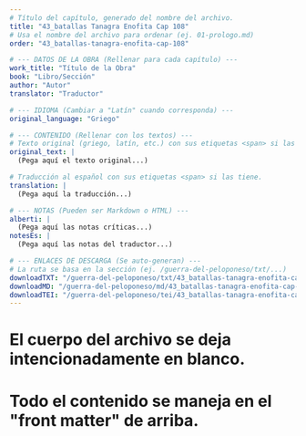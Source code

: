 ```yaml
---
# Título del capítulo, generado del nombre del archivo.
title: "43_batallas Tanagra Enofita Cap 108"
# Usa el nombre del archivo para ordenar (ej. 01-prologo.md)
order: "43_batallas-tanagra-enofita-cap-108"

# --- DATOS DE LA OBRA (Rellenar para cada capítulo) ---
work_title: "Título de la Obra"
book: "Libro/Sección"
author: "Autor"
translator: "Traductor"

# --- IDIOMA (Cambiar a "Latín" cuando corresponda) ---
original_language: "Griego"

# --- CONTENIDO (Rellenar con los textos) ---
# Texto original (griego, latín, etc.) con sus etiquetas <span> si las tiene.
original_text: |
  (Pega aquí el texto original...)

# Traducción al español con sus etiquetas <span> si las tiene.
translation: |
  (Pega aquí la traducción...)

# --- NOTAS (Pueden ser Markdown o HTML) ---
alberti: |
  (Pega aquí las notas críticas...)
notesEs: |
  (Pega aquí las notas del traductor...)

# --- ENLACES DE DESCARGA (Se auto-generan) ---
# La ruta se basa en la sección (ej. /guerra-del-peloponeso/txt/...)
downloadTXT: "/guerra-del-peloponeso/txt/43_batallas-tanagra-enofita-cap-108.txt"
downloadMD: "/guerra-del-peloponeso/md/43_batallas-tanagra-enofita-cap-108.md"
downloadTEI: "/guerra-del-peloponeso/tei/43_batallas-tanagra-enofita-cap-108.xml"
---
```

# El cuerpo del archivo se deja intencionadamente en blanco.
# Todo el contenido se maneja en el "front matter" de arriba.